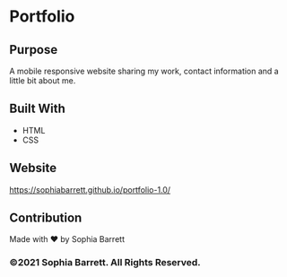 # Portfolio

## Purpose
A mobile responsive website sharing my work, contact information and a little bit about me.

## Built With
* HTML
* CSS

## Website
https://sophiabarrett.github.io/portfolio-1.0/

## Contribution
Made with ♥︎ by Sophia Barrett

### ©2021 Sophia Barrett. All Rights Reserved.
